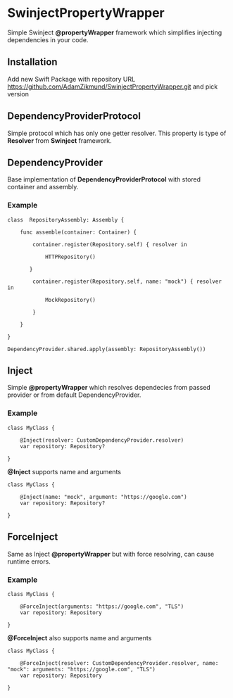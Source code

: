 # SwinjectPropertyWrapper
Simple Swinject **@propertyWrapper** framework which simplifies injecting dependencies in your code.
## Installation
Add new Swift Package with repository URL https://github.com/AdamZikmund/SwinjectPropertyWrapper.git and pick version
## DependencyProviderProtocol
Simple protocol which has only one getter resolver. This property is type of **Resolver** from **Swinject** framework.
## DependencyProvider
Base implementation of **DependencyProviderProtocol** with stored container and assembly.
### Example

    class  RepositoryAssembly: Assembly {
    
        func assemble(container: Container) {
    
            container.register(Repository.self) { resolver in
    
                HTTPRepository()
    
           }
    
            container.register(Repository.self, name: "mock") { resolver in
    
                MockRepository()
    
            }
    
        }
    
    }
    
    DependencyProvider.shared.apply(assembly: RepositoryAssembly())

## Inject
Simple **@propertyWrapper** which resolves dependecies from passed provider or from default DependencyProvider.
### Example
    class MyClass {
            
        @Inject(resolver: CustomDependencyProvider.resolver)
        var repository: Repository?
                
    }


**@Inject** supports name and arguments

    class MyClass {
    
        @Inject(name: "mock", argument: "https://google.com")
        var repository: Repository?
    
    }
## ForceInject
Same as Inject **@propertyWrapper** but with force resolving, can cause runtime errors.
### Example
    class MyClass {
            
        @ForceInject(arguments: "https://google.com", "TLS")
        var repository: Repository
            
    }


**@ForceInject** also supports name and arguments

    class MyClass {
    
        @ForceInject(resolver: CustomDependencyProvider.resolver, name: "mock": arguments: "https://google.com", "TLS")
        var repository: Repository
    
    }
